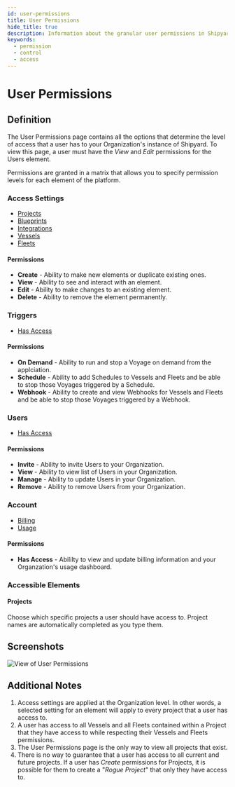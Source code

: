 ```yaml
---
id: user-permissions
title: User Permissions
hide_title: true
description: Information about the granular user permissions in Shipyard.
keywords:
  - permission
  - control
  - access
---
```


# User Permissions

## Definition

The User Permissions page contains all the options that determine the level of
access that a user has to your Organization's instance of Shipyard.
To view this page, a user must have the _View_ and _Edit_ permissions for the Users element.

Permissions are granted in a matrix that allows you to specify permission
levels for each element of the platform.

### Access Settings

- [Projects](../projects.md)
- [Blueprints](../blueprints/blueprints-overview.md)
- [Integrations](integrations/integrations-overview.md)
- [Vessels](../vessels.md)
- [Fleets](../fleets/fleets-overview.md)

#### Permissions

- **Create** - Ability to make new elements or duplicate existing ones.
- **View** - Ability to see and interact with an element.
- **Edit** - Ability to make changes to an existing element.
- **Delete** - Ability to remove the element permanently.

### Triggers

- [Has Access](../triggers/triggers-overview.md)

#### Permissions

- **On Demand** - Ability to run and stop a Voyage on demand from the applciation.
- **Schedule** - Ability to add Schedules to Vessels and Fleets and be able to stop
those Voyages triggered by a Schedule.
- **Webhook** - Ability to create and view Webhooks for Vessels and Fleets and be
able to stop those Voyages triggered by a Webhook.

### Users

- [Has Access](user-management.md)

#### Permissions

- **Invite** - Ability to invite Users to your Organization.
- **View** - Ability to view list of Users in your Organization.
- **Manage** - Ability to update Users in your Organization.
- **Remove** - Ability to remove Users from your Organization.

### Account

- [Billing](billing.md)
- [Usage](usage-dashboard.md)

#### Permissions

- **Has Access** - Abililty to view and update billing information and your Organzation's
usage dashboard.

### Accessible Elements

#### Projects

Choose which specific projects a user should have access to.
Project names are automatically completed as you type them.

## Screenshots

![View of User Permissions](./UserPermissionsScreenshot.png)

## Additional Notes

1. Access settings are applied at the Organization level.
In other words, a selected setting for an element will apply to every project
that a user has access to.
2. A user has access to all Vessels and all Fleets contained within a Project
that they have access to while respecting their Vessels and Fleets permissions.
3. The User Permissions page is the only way to view all projects that exist.
4. There is no way to guarantee that a user has access to all current and future projects.
If a user has _Create_ permissions for Projects, it is possible for them to
create a "_Rogue Project_" that only they have access to.
